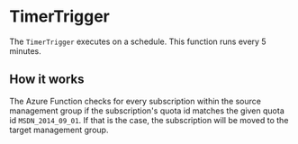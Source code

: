 # TimerTrigger 

The `TimerTrigger` executes on a schedule. This function runs every 5 minutes.

## How it works

The Azure Function checks for every subscription within the source management group if the subscription's quota id matches the given quota id `MSDN_2014_09_01`. If that is the case, the subscription will be moved to the target management group. 
